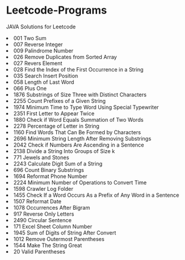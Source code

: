 # Leetcode-Programs
JAVA Solutions for Leetcode
<li>001 Two Sum</li>
<li>007 Reverse Integer</li>
<li>009 Palindrome Number</li>
<li>026 Remove Duplicates from Sorted Array</li>
<li>027 Revers Element</li>
<li>028 Find the Index of the First Occurrence in a String</li>
<li>035 Search Insert Position</li>
<li>058 Length of Last Word</li>
<li>066 Plus One</li>
<li>1876 Substrings of Size Three with Distinct Characters</li>
<Li>2255 Count Prefixes of a Given String</Li>
<li>1974 Minimum Time to Type Word Using Special Typewriter</li>
<li>2351 First Letter to Appear Twice</li>
<li>1880 Check if Word Equals Summation of Two Words</li>
<li>2278 Percentage of Letter in String</li>
<li>1160 Find Words That Can Be Formed by Characters</li>
<li>2696 Minimum String Length After Removing Substrings</li>
<li>2042 Check if Numbers Are Ascending in a Sentence</li>
<li>2138 Divide a String Into Groups of Size k</li>
<li>771 Jewels and Stones</li>
<li>2243 Calculate Digit Sum of a String</li>
<li>696 Count Binary Substrings</li>
<li>1694 Reformat Phone Number</li>
<li>2224 Minimum Number of Operations to Convert Time</li>
<li>1598 Crawler Log Folder</li>
<li>1455 Check If a Word Occurs As a Prefix of Any Word in a Sentence</li>
<li>1507 Reformat Date</li>
<li>1078 Occurrences After Bigram</li>
<li>917 Reverse Only Letters</li>
<li>2490 Circular Sentence</li>
<li>171 Excel Sheet Column Number</li>
<li>1945 Sum of Digits of String After Convert</li>
<li>1012 Remove Outermost Parentheses</li>
<li>1544 Make The String Great</li>
<li>20 Valid Parentheses</li>